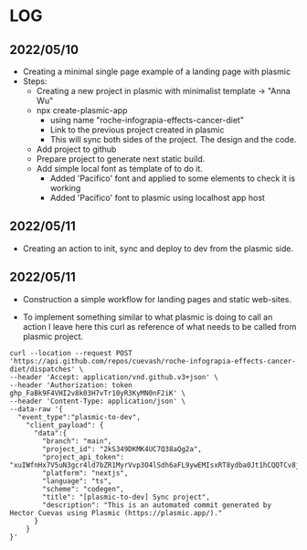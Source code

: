 # LOG

## 2022/05/10

* Creating a minimal single page example of a landing page with plasmic
* Steps:
  * Creating a new project in plasmic with minimalist template -> "Anna Wu"
  * npx create-plasmic-app 
    * using name "roche-infograpia-effects-cancer-diet"
    * Link to the previous project created in plasmic
    * This will sync both sides of the project. The design and the code.
  * Add project to github
  * Prepare project to generate next static build.
  * Add simple local font as template of to do it.
    * Added 'Pacifico' font and applied to some elements to check it is working
    * Added 'Pacifico' font to plasmic using localhost app host

## 2022/05/11

* Creating an action to init, sync and deploy to dev from the plasmic side. 

## 2022/05/11

* Construction a simple workflow for landing pages and static web-sites.

* To implement something similar to what plasmic is doing to call an action I leave here this curl as reference
of what needs to be called from plasmic project.

````shell
curl --location --request POST 'https://api.github.com/repos/cuevash/roche-infograpia-effects-cancer-diet/dispatches' \
--header 'Accept: application/vnd.github.v3+json' \
--header 'Authorization: token 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' \
--header 'Content-Type: application/json' \
--data-raw '{
  "event_type":"plasmic-to-dev",
    "client_payload": {
      "data":{
        "branch": "main",
        "project_id": "2kS349DKMK4UC7Q38aQg2a",
        "project_api_token": "xuIWfnHx7V5uN3gcr4ld7bZR1MyrVvp3O4lSdh6aFL9ywEMIsxRT8ydba0Jt1hCQQTCv8jLoZwnugAuxjxuA",
        "platform": "nextjs",
        "language": "ts",
        "scheme": "codegen",
        "title": "[plasmic-to-dev] Sync project",
        "description": "This is an automated commit generated by Hector Cuevas using Plasmic (https://plasmic.app/)."
      }
    }
}'
````